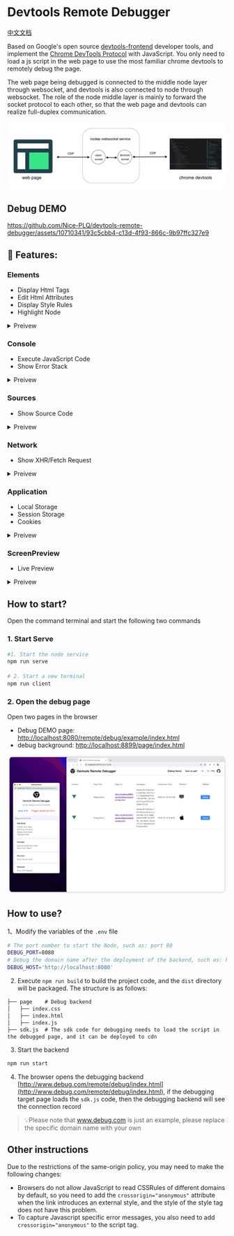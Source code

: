 # Devtools Remote Debugger

[中文文档](./README_CN.md)

Based on Google's open source [devtools-frontend](https://github.com/ChromeDevTools/devtools-frontend) developer tools, and implement the [Chrome DevTools Protocol](https://chromedevtools.github.io/devtools-protocol/) with JavaScript. You only need to load a js script in the web page to use the most familiar chrome devtools to remotely debug the page.

The web page being debugged is connected to the middle node layer through websocket, and devtools is also connected to node through websocket. The role of the node middle layer is mainly to forward the socket protocol to each other, so that the web page and devtools can realize full-duplex communication.

![](./images/cdp.png)

## Debug DEMO

https://github.com/Nice-PLQ/devtools-remote-debugger/assets/10710341/93c5cbb4-c13d-4f93-866c-9b97ffc327e9

## 🎉 Features:

### Elements
  - Display Html Tags
  - Edit Html Attributes
  - Display Style Rules
  - Highlight Node

<details>
  <summary>
    Preivew
  </summary>

![](./images/element.png)
![](./images/screencast.png)
</details>

### Console
  - Execute JavaScript Code
  - Show Error Stack

<details>
  <summary>
    Preivew
  </summary>

![](./images/console.png)
</details>


### Sources
  - Show Source Code

<details>
  <summary>
    Preivew
  </summary>

![](./images/source.png)
![](./images/source_1.png)
</details>

### Network
  - Show XHR/Fetch Request

<details>
  <summary>
    Preivew
  </summary>

![](./images/network.png)
</details>

### Application
  - Local Storage
  - Session Storage
  - Cookies

<details>
  <summary>
    Preivew
  </summary>

![](./images/application.png)
</details>

### ScreenPreview
  - Live Preview

<details>
  <summary>
    Preivew
  </summary>

![](./images/screenshot.png)
</details>


## How to start?

Open the command terminal and start the following two commands

### 1. Start Serve

```sh
#1. Start the node service
npm run serve

# 2. Start a new terminal
npm run client
```

### 2. Open the debug page

Open two pages in the browser

- Debug DEMO page: [http://localhost:8080/remote/debug/example/index.html](http://localhost:8080/remote/debug/example/index.html)
- debug background: [http://localhost:8899/page/index.html](http://localhost:8899/page/index.html)

![](./images/backend.png)

## How to use?

1、Modify the variables of the `.env` file

```sh
# The port number to start the Node, such as: port 80
DEBUG_PORT=8080
# Debug the domain name after the deployment of the backend, such as: https://www.remote-debug.com/
DEBUG_HOST='http://localhost:8080'
```

2. Execute `npm run build` to build the project code, and the `dist` directory will be packaged. The structure is as follows:

```
├── page    # Debug backend
│   ├── index.css
│   ├── index.html
│   ├── index.js
├── sdk.js  # The sdk code for debugging needs to load the script in the debugged page, and it can be deployed to cdn
```

3. Start the backend
```sh
npm run start
```

4. The browser opens the debugging backend [http://www.debug.com/remote/debug/index.html](http://www.debug.com/remote/debug/index.html), if the debugging target page loads the `sdk.js` code, then the debugging backend will see the connection record

> 💡Please note that www.debug.com is just an example, please replace the specific domain name with your own

## Other instructions
Due to the restrictions of the same-origin policy, you may need to make the following changes:
- Browsers do not allow JavaScript to read CSSRules of different domains by default, so you need to add the `crossorigin="anonymous"` attribute when the link introduces an external style, and the style of the style tag does not have this problem.
- To capture Javascript specific error messages, you also need to add `crossorigin="anonymous"` to the script tag.
